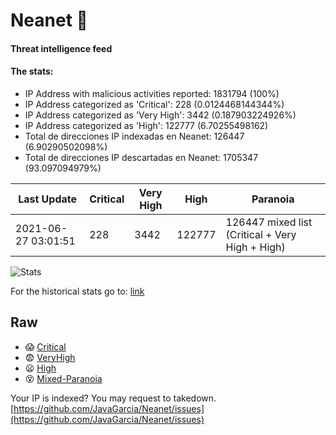 # Neanet :hocho:
#### Threat intelligence feed
#### The stats:

- IP Address with malicious activities reported: 1831794 (100%)
- IP Address categorized as 'Critical':  228 (0.0124468144344%)
- IP Address categorized as 'Very High':  3442 (0.187903224926%)
- IP Address categorized as 'High':  122777 (6.70255498162)
- Total de direcciones IP indexadas en Neanet:  126447 (6.90290502098%)
- Total de direcciones IP descartadas en Neanet:  1705347 (93.097094979%)

| Last Update | Critical | Very High | High | Paranoia |
| --- | --- | --- | --- | --- |
| 2021-06-27 03:01:51 | 228 | 3442 | 122777 | 126447 mixed list (Critical + Very High + High)|

![Stats](https://docs.google.com/spreadsheets/d/e/2PACX-1vSnaNMIXVabIpDJjufMlzH7poXnshF3mgd8Is1g9ytUEzVsP5my4Trn8f-xkoLLQ38xpL3HtmUexLo6/pubchart?oid=501124687&format=image)

For the historical stats go to: [link](/stats.csv)
## Raw
- :scream: [Critical](https://raw.githubusercontent.com/JavaGarcia/Neanet/master/blacklists/neanet_critical.txt)
- :fearful: [VeryHigh](https://raw.githubusercontent.com/JavaGarcia/Neanet/master/blacklists/neanet_veryHigh.txtt)
- :frowning: [High](https://raw.githubusercontent.com/JavaGarcia/Neanet/master/blacklists/neanet_high.txt)
- :dizzy_face: [Mixed-Paranoia](https://raw.githubusercontent.com/JavaGarcia/Neanet/master/blacklists/neanet_all.txt)


Your IP is indexed? You may request to takedown. [https://github.com/JavaGarcia/Neanet/issues](https://github.com/JavaGarcia/Neanet/issues)
























































































































































































































































































































































































































































































































































































































































































































































































































































































































































































































































































































































































































































































































































































































































































































































































































































































































































































































































































































































































































































































































































































































































































































































































































































































































































































































































































































































































































































































































































































































































































































































































































































































































































































































































































































































































































































































































































































































































































































































































































































































































































































































































































































































































































































































































































































































































































































































































































































































































































































































































































































































































































































































































































































































































































































































































































































































































































































































































































































































































































































































































































































































































































































































































































































































































































































































































































































































































































































































































































































































































































































































































































































































































































































































































